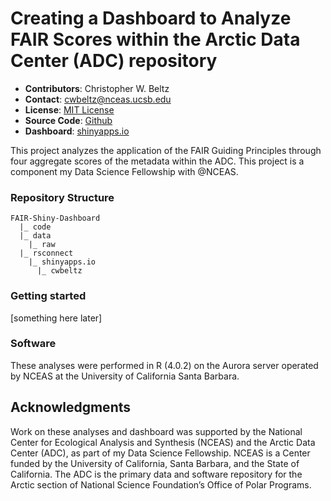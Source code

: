 # Creating a Dashboard to Analyze FAIR Scores within the Arctic Data Center (ADC) repository

- **Contributors**: Christopher W. Beltz
- **Contact**: cwbeltz@nceas.ucsb.edu
- **License**: [MIT License](https://opensource.org/licenses/MIT)
- **Source Code**: [Github](https://github.com/cwbeltz/FAIR_Shiny-Dashboard)
- **Dashboard**: [shinyapps.io](https://cwbeltz.shinyapps.io/nceas-df_fair_shiny-dashboard/)

This project analyzes the application of the FAIR Guiding Principles through four aggregate scores of the metadata within the ADC. This project is a component my Data Science Fellowship with @NCEAS.

### Repository Structure

```
FAIR-Shiny-Dashboard
  |_ code
  |_ data
    |_ raw
  |_ rsconnect
    |_ shinyapps.io
      |_ cwbeltz
```

### Getting started

[something here later]



### Software

These analyses were performed in R (4.0.2) on the Aurora server operated by NCEAS at the University of California Santa Barbara.



## Acknowledgments

Work on these analyses and dashboard was supported by the National Center for Ecological Analysis and Synthesis (NCEAS) and the Arctic Data Center (ADC), as part of my Data Science Fellowship. NCEAS is a Center funded by the University of California, Santa Barbara, and the State of California. The ADC is the primary data and software repository for the Arctic section of National Science Foundation’s Office of Polar Programs.

